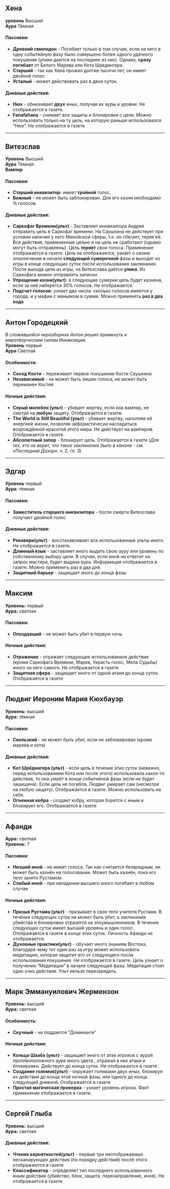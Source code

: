 
## Хена
**уровень** Высший  
**Аура** Тёмная
#### Пассивки:
* **Древний смилодон** -  Погибает только в том случае, если на него в одну событийную фазу было совершено более одного удачного покушения (улики даются на последнее из них). Однако, **сразу погибает** от Белого Марева или Кота Шредингера.  
* **Старший** - так как Хена прожил долгие тысячи лет, он имеет двойной голос
* **Усталый** - может действовать раз в двое суток.

#### Дневные действия: 
* **Нюх** - обнюхивает **двух** иных, получая их ауры и уровни. Не отображается в газете. 
* **Fanafahana**  - снимает все защиты и блокировки с цели. Можно использовать только на ту цель, на которую раньше использовался “Нюх”. Не отображается в газете
---
## Витезслав
**Уровень** Высший  
**Аура** Тёмная  
**Вампир**
#### Пассивки:
* **Старший инквизитор:** имеет **тройной** голос.
* **Важный** - не может быть заблокирован. Для его казни необходимо ¾ голосов.

#### Дневные действия:
* **Саркофаг Времени(ульт)** - Заставляет инквизитора Андрея отправить цель в Саркофаг времени. На Саушкина не действует при условии наличия у него Минойской сферы, т.к. он сбегает, теряя её.  Все действия, примененные целью и на цель не сработают (однако могут быть отправлены). Цель **теряет** свои голоса. Применение отображается в газете. Цель не отображается, узнает о своем злоключении в начале **следующей сумеречной** фазы и  выходит из игры в конце следующих суток после использования заклинания. После выхода цели из игры, на Витезслава даётся **улика**. Из Cаркофага можно отправлять записки.
* **Упрощение казни(ульт):** в следующие сумерки цель будет казнена, если за неё наберется 30% голосов. Не отображается.
* **Подсчет голосов:** узнает два числа: сколько голосов имеется у города, и у мафии с маньяком в сумме. Можно применять **раз в два хода**
---
## Антон Городецкий
*В сложившейся неразберихе Антон решил примкнуть к миротворческим силам Инквизиции.*   
**Уровень** первый  
**Аура** Светлая  
#### Особенности:
* **Сосед Кости** - переживает первое покушение Кости Саушкина
* **Независимый** - не может быть лишен голоса, не может быть переманен Костей

#### Ночные действия:
* **Серый молебен (ульт)** - убивает жертву, если она вампир, не смотря на **любую** защиту. Отображается в газете.
* **The World is Still Beautiful (ульт)** - убивает жертву, наполняя её энергией жизни, позволяя эйфористически насладиться возрождённой красотой этого мира. Не действует на вампиров. Отображается в газете. 
* **Абсолютный запор** - блокирует цель. Отображается в газете (*Для тех, кто не верит, что такое заклинание было в каноне - см. «Последний Дозор», ч. 2, гл. 3*)
---
## Эдгар
**Уровень** первый  
**Аура**: тёмная  
#### Пассивки:
* **Заместитель старшего инквизитора** - после смерти Витезслава получает двойной голос

#### Дневные действия:
* **Рекавери(ульт)** - восстанавливает все использованные ульты иного. Не отображается в газете.
* **Длинный язык** - заставляет иного выдать свою ауру или уровень по собственному выбору цели. В случае, если иной не ответит на запрос мастера, будет выдана аура. Информация отображается в газете. Можно применить раз в два дня.
* **Защитный барьер** - защищает иного до конца фазы
---
## Максим
**Уровень:** первый  
**Аура:** светлая
#### Пассивки: 
* **Опоздавший** -  не может быть убит в первую ночь

#### Ночные действия:
* **Отражение** - отражает следующее использованное действие (кроме Саркофага Времени, Марев, Украсть голос, Мела Судьбы) иного на него самого. Не отображается в газете
* **Защитная сфера** - защищает иного от одной атаки до конца суток. Отображается в газете
---
## Людвиг Иероним Мария Кюхбауэр
**Уровень:** высший  
**Аура:** тёмная  
#### Пассивки:
* **Скользкий** - не может быть убит, если не заблокирован (кроме марева и кота)

#### Дневные действия:
* **Кот Шрёдингера (ульт)** - если цель в течение этих суток (неважно, перед использованием Кота или после этого) использовала  какое-то действие, то она умрёт в конце событийной фазы (если не будет зашищена). Если цель не погибла, Людвиг умирает сам (несмотря на любую защиту). Отображается в газете. Можно использовать на себя.
* **Огненная кобра**   - создает кобру, которая борется с иным и блокирует его. Отображается в газете
---
## Афанди
**Аура:** светлая  
**Уровень:** 7  
#### Пассивки: 
* **Низший иной** - не имеет голоса. Так как считается безвредным, не может быть казнён на голосовании. Может быть казнён, пока его тело занято Рустамом.
* **Слабый иной** - при нападении высшего иного погибает в любом случае

#### Ночные действия:
* **Призыв Рустама (ульт)** - призывает в свое тело учителя Рустама. В течение следующих суток не может быть убит, а заклинания убийства  и блокировки отразятся на злоумышленников. В  течение следующих суток имеет высший уровень и один голос. Отображается в газете в конце этих суток. Личность Афанди не отображается.
* **Духовные практики(ульт)** - обучает иного знаниям Востока, благодаря чему тот один раз за игру может использовать  медитацию, которая защитит его от следующего после использования покушения. Не отображается в газете. Цель узнает о получении “Медитации” в начале следующей фазы. Медитация стоит одно очко действия. Ульт нельзя перезарядить.
---
## Марк Эммануилович Жермензон 
**Уровень:** высший   
**Аура:** светлая  
#### Особенность:
* **Скучный**  - не поддается “Доминанте”  

#### Ночные действия:
* **Кольцо Шааба (ульт)** - защищает иного от атак игроков с аурой противоположного ауре иного цвета , отражая в них атаки и блокировки. Действует до конца суток. Не отображается в газете.
* **Создание големов(ульт)** - окружает големами  двух иных, блокируя их действия до конца этой ночной фазы, или одного до конца следующей дневной.  Отображается в газете
* **Простая магическая проверка** - узнает уровень игрока. Факт применения отображается в газете.
---
## Сергей Глыба
**Уровень:** высший  
**Аура:** светлая
#### Дневные действия:
* **Чтение вероятностей(ульт)** - первые три неотображаемых несканирующих действия (по порядку действий) после этого отображаются в газете
* **Классификатор** - определяет  тип последнего использованного иным действия (убийство, блок, защита, перенаправление, иное). Не отображается в газете

